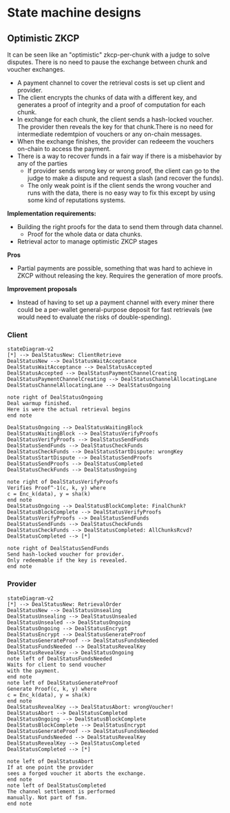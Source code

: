 # State machine designs

## Optimistic ZKCP
It can be seen like an "optimistic" zkcp-per-chunk with a judge to solve disputes. 
There is no need to pause the exchange between chunk and voucher exchanges.
* A payment channel to cover the retrieval costs is set up client and provider.
* The client encrypts the chunks of data with a different key, and generates a proof
of integrity and a proof of computation for each chunk.
* In exchange for each chunk, the client sends a hash-locked voucher. The provider then reveals the key for that chunk.There is no need for intermediate redemtpion of vouchers
or any on-chain messages.
* When the exchange finishes, the provider can redeeem the vouchers on-chain to access the payment.
* There is a way to recover funds in a fair way if there is a misbehavior by any of the parties
    * If provider sends wrong key or wrong proof, the client can go to the judge to make a dispute and request a slash (and recover the funds).
    * The only weak point is if the client sends the wrong voucher and runs with the data, there is no easy way to fix this except by using some kind of reputations systems.

**Implementation requirements:**
* Building the right proofs for the data to send them through data channel.
    - Proof for the whole data or data chunks.
* Retrieval actor to manage optimistic ZKCP stages

**Pros**
* Partial payments are possible, something that was hard to achieve in ZKCP without releasing
the key. Requires the generation of more proofs.

**Improvement proposals**
* Instead of having to set up a payment channel with every miner there could be a per-wallet
general-purpose deposit for fast retrievals (we would need to evaluate the risks of double-spending).



### Client

```mermaid
stateDiagram-v2
[*] --> DealStatusNew: ClientRetrieve
DealStatusNew --> DealStatusWaitAcceptance
DealStatusWaitAcceptance --> DealStatusAccepted
DealStatusAccepted --> DealStatusPaymentChannelCreating
DealStatusPaymentChannelCreating --> DealStatusChannelAllocatingLane
DealStatusChannelAllocatingLane --> DealStatusOngoing

note right of DealStatusOngoing
Deal warmup finished.
Here is were the actual retrieval begins
end note

DealStatusOngoing --> DealStatusWaitingBlock
DealStatusWaitingBlock --> DealStatusVerifyProofs
DealStatusVerifyProofs --> DealStatusSendFunds
DealStatusSendFunds --> DealStatusCheckFunds
DealStatusCheckFunds --> DealStatusStartDispute: wrongKey
DealStatusStartDispute --> DealStatusSendProofs
DealStatusSendProofs --> DealStatusCompleted
DealStatusCheckFunds --> DealStatusOngoing

note right of DealStatusVerifyProofs
Verifies Proof^-1(c, k, y) where
c = Enc_k(data), y = sha(k)
end note
DealStatusOngoing --> DealStatusBlockComplete: FinalChunk?
DealStatusBlockComplete --> DealStatusVerifyProofs
DealStatusVerifyProofs --> DealStatusSendFunds
DealStatusSendFunds --> DealStatusCheckFunds
DealStatusCheckFunds --> DealStatusCompleted: AllChunksRcvd?
DealStatusCompleted --> [*]

note right of DealStatusSendFunds
Send hash-locked voucher for provider.
Only redeemable if the key is revealed.
end note
```

### Provider
```mermaid
stateDiagram-v2
[*] --> DealStatusNew: RetrievalOrder
DealStatusNew --> DealStatusUnsealing
DealStatusUnsealing --> DealStatusUnsealed
DealStatusUnsealed --> DealStatusOngoing
DealStatusOngoing --> DealStatusEncrypt
DealStatusEncrypt --> DealStatusGenerateProof
DealStatusGenerateProof --> DealStatusFundsNeeded
DealStatusFundsNeeded --> DealStatusRevealKey
DealStatusRevealKey --> DealStatusOngoing
note left of DealStatusFundsNeeded
Waits for client to send voucher
with the payment. 
end note
note left of DealStatusGenerateProof
Generate Proof(c, k, y) where
c = Enc_k(data), y = sha(k)
end note
DealStatusRevealKey --> DealStatusAbort: wrongVoucher!
DealStatusAbort --> DealStatusCompleted
DealStatusOngoing --> DealStatusBlockComplete
DealStatusBlockComplete --> DealStatusEncrypt
DealStatusGenerateProof --> DealStatusFundsNeeded
DealStatusFundsNeeded --> DealStatusRevealKey
DealStatusRevealKey --> DealStatusCompleted
DealStatusCompleted --> [*]

note left of DealStatusAbort
If at one point the provider
sees a forged voucher it aborts the exchange.
end note
note left of DealStatusCompleted
The channel settlement is performed
manually. Not part of fsm.
end note
```
